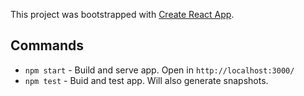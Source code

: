 This project was bootstrapped with [Create React App](https://github.com/facebookincubator/create-react-app).

## Commands

- `npm start` - Build and serve app.  Open in `http://localhost:3000/`
- `npm test` - Buid and test app.  Will also generate snapshots.
